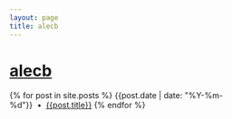 ```yaml
---
layout: page
title: alecb
---
```

# [alecb](/about)

{% for post in site.posts %}
{{post.date | date: "%Y-%m-%d"}}&nbsp;&nbsp;•&nbsp;&nbsp;[{{post.title}}]({{post.url}})
{% endfor %}
